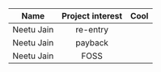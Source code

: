 


| Name          | Project  interest   | Cool  |
| ------------- |:-------------:| -----:|
| Neetu Jain       | re-entry  |  |
| Neetu Jain       | payback  |  |
| Neetu Jain       | FOSS  |  |

